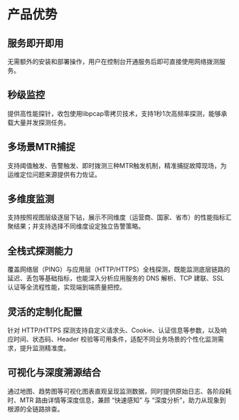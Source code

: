#  产品优势

## 服务即开即用

无需额外的安装和部署操作，用户在控制台开通服务后即可直接使用网络拨测服务。

## 秒级监控

提供高性能探针，收包使用libpcap零拷贝技术，支持1秒1次高频率探测，能够承载大量并发探测任务。

## 多场景MTR捕捉

支持阈值触发、告警触发、即时拨测三种MTR触发机制，精准捕捉故障现场，为运维定位问题来源提供有力佐证。

## 多维度监测

支持按照视图层级逐层下钻，展示不同维度（运营商、国家、省市）的性能指标汇聚结果；并支持选择不同维度设定独立告警策略。

## 全栈式探测能力

覆盖网络层（PING）与应用层（HTTP/HTTPS）全栈探测，既能监测底层链路的延迟、丢包等基础指标，也能深入分析应用服务的 DNS 解析、TCP 建联、SSL 认证等全流程性能，实现端到端质量把控。

## 灵活的定制化配置

针对 HTTP/HTTPS 探测支持自定义请求头、Cookie、认证信息等参数，以及响应时间、状态码、Header 校验等可用条件，适配不同业务场景的个性化监测需求，提升监测精准度。

## 可视化与深度溯源结合

通过地图、趋势图等可视化图表直观呈现监测数据，同时提供原始日志、各阶段耗时、MTR 路由详情等深度信息，兼顾 “快速感知” 与 “深度分析”，助力从现象到根源的全链路排查。
